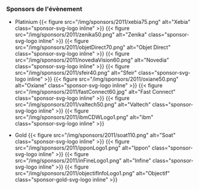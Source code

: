 ### Sponsors de l'évènement 

* Platinium
{{< figure src="/img/sponsors/2011/xebia75.png" alt="Xebia" class="sponsor-svg-logo inline" >}}
{{< figure src="/img/sponsors/2011/zenika50.png" alt="Zenika" class="sponsor-svg-logo inline" >}}
{{< figure src="/img/sponsors/2011/objetDirect70.png" alt="Objet Direct" class="sponsor-svg-logo inline" >}}
{{< figure src="/img/sponsors/2011/novediaVision60.png" alt="Novedia" class="sponsor-svg-logo inline" >}}
{{< figure src="/img/sponsors/2011/sfeir40.png" alt="Sfeir" class="sponsor-svg-logo inline" >}}
{{< figure src="/img/sponsors/2011/oxiane50.png" alt="Oxiane" class="sponsor-svg-logo inline" >}}
{{< figure src="/img/sponsors/2011/fastConnect60.jpg" alt="Fast Connect" class="sponsor-svg-logo inline" >}}
{{< figure src="/img/sponsors/2011/valtech50.png" alt="Valtech" class="sponsor-svg-logo inline" >}}
{{< figure src="/img/sponsors/2011/ibmCDWLogo1.png" alt="ibm" class="sponsor-svg-logo inline" >}}

* Gold
{{< figure src="/img/sponsors/2011/soat110.png" alt="Soat" class="sponsor-svg-logo inline" >}}
{{< figure src="/img/sponsors/2011/ipponLogo1.png" alt="Ippon" class="sponsor-svg-logo inline" >}}
{{< figure src="/img/sponsors/2011/inFineLogo1.png" alt="Infine" class="sponsor-svg-logo inline" >}}
{{< figure src="/img/sponsors/2011/objectifInfoLogo1.png" alt="Objectif" class="sponsor-gold-svg-logo inline" >}}
